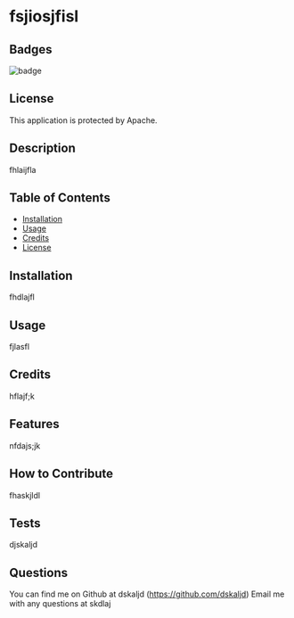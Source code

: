 # fsjiosjfisl

  ## Badges

  ![badge](https://img.shields.io/badge/license-Apache-blue)

  ## License

  This application is protected by Apache.

  ## Description
  
  fhlaijfla
  
  ## Table of Contents 
  
  - [Installation](#installation)
  - [Usage](#usage)
  - [Credits](#credits)
  - [License](#license)
  
  ## Installation

  fhdlajfl
  
  ## Usage

  fjlasfl
  
  ## Credits
  
  hflajf;k  

  ## Features
  
  nfdajs;jk
  
  ## How to Contribute
  
  fhaskjldl
  
  ## Tests
  
  djskaljd

  ## Questions

  You can find me on Github at dskaljd (https://github.com/dskaljd)
  Email me with any questions at skdlaj
